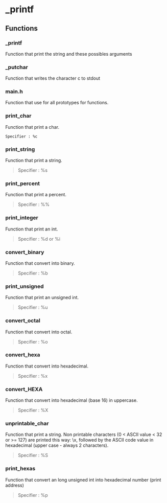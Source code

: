 # _printf

## Functions

### _printf 

Function that print the string and these possibles arguments

### _putchar 

Function that writes the character c to stdout

### main.h 

Function that use for all prototypes for functions.

### print_char 

Function that print a char.

`Specifier : %c`

### print_string 

Function that print a string.

> Specifier : %s

### print_percent 

Function that print a percent.

> Specifier : %%

### print_integer 

Function that print an int.

> Specifier : %d or %i

### convert_binary 

Function that convert into binary.

> Specifier : %b

### print_unsigned 

Function that print an unsigned int.

> Specifier : %u

### convert_octal 

Function that convert into octal.

> Specifier : %o

### convert_hexa 

Function that convert into hexadecimal.

> Specifier : %x

### convert_HEXA 

Function that convert into hexadecimal (base 16) in uppercase.

> Specifier : %X

### unprintable_char 

Function that print a string. Non printable characters (0 < ASCII value < 32 or >= 127) are printed this way: \x, followed by the ASCII code value in hexadecimal (upper case - always 2 characters).

> Specifier : %S

### print_hexas 

Function that convert an long unsigned int into hexadecimal number (print address)

> Specifier : %p

